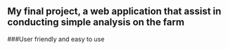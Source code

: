## My final project, a web application that assist in conducting simple analysis on the farm
###User friendly and easy to use
